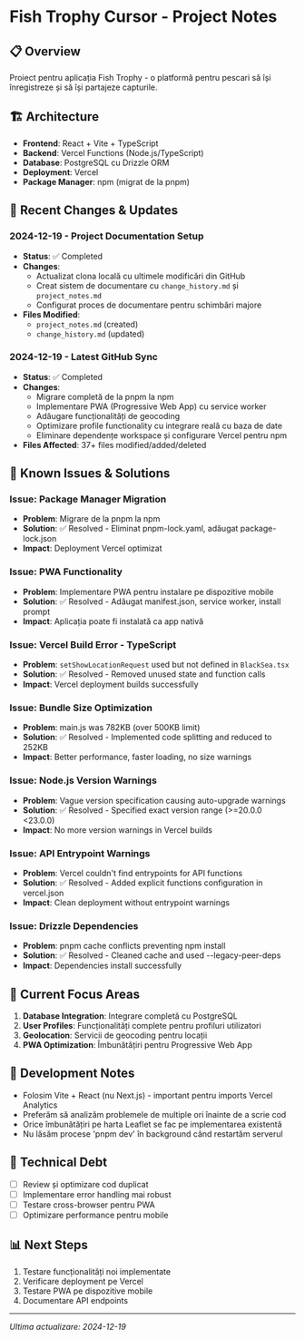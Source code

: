 # Fish Trophy Cursor - Project Notes

## 📋 Overview
Proiect pentru aplicația Fish Trophy - o platformă pentru pescari să își înregistreze și să își partajeze capturile.

## 🏗️ Architecture
- **Frontend**: React + Vite + TypeScript
- **Backend**: Vercel Functions (Node.js/TypeScript)
- **Database**: PostgreSQL cu Drizzle ORM
- **Deployment**: Vercel
- **Package Manager**: npm (migrat de la pnpm)

## 🔄 Recent Changes & Updates

### 2024-12-19 - Project Documentation Setup
- **Status**: ✅ Completed
- **Changes**: 
  - Actualizat clona locală cu ultimele modificări din GitHub
  - Creat sistem de documentare cu `change_history.md` și `project_notes.md`
  - Configurat proces de documentare pentru schimbări majore
- **Files Modified**: 
  - `project_notes.md` (created)
  - `change_history.md` (updated)

### 2024-12-19 - Latest GitHub Sync
- **Status**: ✅ Completed
- **Changes**:
  - Migrare completă de la pnpm la npm
  - Implementare PWA (Progressive Web App) cu service worker
  - Adăugare funcționalități de geocoding
  - Optimizare profile functionality cu integrare reală cu baza de date
  - Eliminare dependențe workspace și configurare Vercel pentru npm
- **Files Affected**: 37+ files modified/added/deleted

## 🚨 Known Issues & Solutions

### Issue: Package Manager Migration
- **Problem**: Migrare de la pnpm la npm
- **Solution**: ✅ Resolved - Eliminat pnpm-lock.yaml, adăugat package-lock.json
- **Impact**: Deployment Vercel optimizat

### Issue: PWA Functionality
- **Problem**: Implementare PWA pentru instalare pe dispozitive mobile
- **Solution**: ✅ Resolved - Adăugat manifest.json, service worker, install prompt
- **Impact**: Aplicația poate fi instalată ca app nativă

### Issue: Vercel Build Error - TypeScript
- **Problem**: `setShowLocationRequest` used but not defined in `BlackSea.tsx`
- **Solution**: ✅ Resolved - Removed unused state and function calls
- **Impact**: Vercel deployment builds successfully

### Issue: Bundle Size Optimization
- **Problem**: main.js was 782KB (over 500KB limit)
- **Solution**: ✅ Resolved - Implemented code splitting and reduced to 252KB
- **Impact**: Better performance, faster loading, no size warnings

### Issue: Node.js Version Warnings
- **Problem**: Vague version specification causing auto-upgrade warnings
- **Solution**: ✅ Resolved - Specified exact version range (>=20.0.0 <23.0.0)
- **Impact**: No more version warnings in Vercel builds

### Issue: API Entrypoint Warnings
- **Problem**: Vercel couldn't find entrypoints for API functions
- **Solution**: ✅ Resolved - Added explicit functions configuration in vercel.json
- **Impact**: Clean deployment without entrypoint warnings

### Issue: Drizzle Dependencies
- **Problem**: pnpm cache conflicts preventing npm install
- **Solution**: ✅ Resolved - Cleaned cache and used --legacy-peer-deps
- **Impact**: Dependencies install successfully

## 🎯 Current Focus Areas
1. **Database Integration**: Integrare completă cu PostgreSQL
2. **User Profiles**: Funcționalități complete pentru profiluri utilizatori
3. **Geolocation**: Servicii de geocoding pentru locații
4. **PWA Optimization**: Îmbunătățiri pentru Progressive Web App

## 📝 Development Notes
- Folosim Vite + React (nu Next.js) - important pentru imports Vercel Analytics
- Preferăm să analizăm problemele de multiple ori înainte de a scrie cod
- Orice îmbunătățiri pe harta Leaflet se fac pe implementarea existentă
- Nu lăsăm procese 'pnpm dev' în background când restartăm serverul

## 🔧 Technical Debt
- [ ] Review și optimizare cod duplicat
- [ ] Implementare error handling mai robust
- [ ] Testare cross-browser pentru PWA
- [ ] Optimizare performance pentru mobile

## 📊 Next Steps
1. Testare funcționalități noi implementate
2. Verificare deployment pe Vercel
3. Testare PWA pe dispozitive mobile
4. Documentare API endpoints

---
*Ultima actualizare: 2024-12-19*

